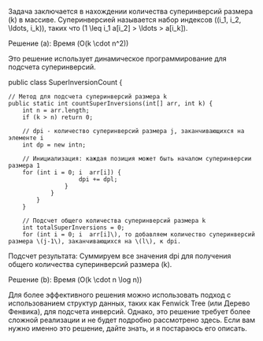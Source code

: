 Задача заключается в нахождении количества суперинверсий размера \(k\) в массиве. Суперинверсией называется набор индексов \((i_1, i_2, \ldots, i_k)\), таких что \(1 \leq i_1  a[i_2] > \ldots > a[i_k]\).

Решение (a): Время \(O(k \cdot n^2)\)

Это решение использует динамическое программирование для подсчета суперинверсий.

public class SuperInversionCount {

    // Метод для подсчета суперинверсий размера k
    public static int countSuperInversions(int[] arr, int k) {
        int n = arr.length;
        if (k > n) return 0;

        // dpi - количество суперинверсий размера j, заканчивающихся на элементе i
        int dp = new intn;

        // Инициализация: каждая позиция может быть началом суперинверсии размера 1
        for (int i = 0; i  arr[i]) {
                        dpi += dpl;
                    }
                }
            }
        }

        // Подсчет общего количества суперинверсий размера k
        int totalSuperInversions = 0;
        for (int i = 0; i  arr[i]\), то добавляем количество суперинверсий размера \(j-1\), заканчивающихся на \(l\), к dpi.

Подсчет результата: Суммируем все значения dpi для получения общего количества суперинверсий размера \(k\).

Решение (b): Время \(O(k \cdot n \log n)\)

Для более эффективного решения можно использовать подход с использованием структур данных, таких как Fenwick Tree (или Дерево Фенвика), для подсчета инверсий. Однако, это решение требует более сложной реализации и не будет подробно рассмотрено здесь. Если вам нужно именно это решение, дайте знать, и я постараюсь его описать.